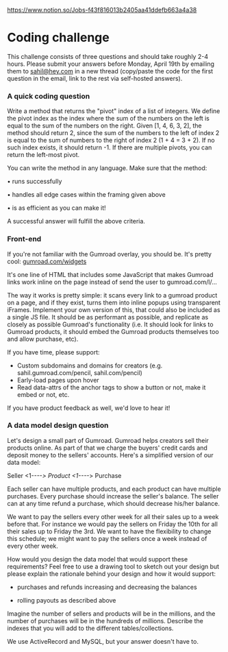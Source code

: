 https://www.notion.so/Jobs-f43f816013b2405aa41ddefb663a4a38

# Coding challenge

This challenge consists of three questions and should take roughly 2-4 hours. Please submit your answers before Monday, April 19th by emailing them to sahil@hey.com in a new thread (copy/paste the code for the first question in the email, link to the rest via self-hosted answers).

### **A quick coding question**

Write a method that returns the "pivot" index of a list of integers. We define the pivot index as the index where the sum of the numbers on the left is equal to the sum of the numbers on the right. Given [1, 4, 6, 3, 2], the method should return 2, since the sum of the numbers to the left of index 2 is equal to the sum of numbers to the right of index 2 (1 + 4 = 3 + 2). If no such index exists, it should return -1. If there are multiple pivots, you can return the left-most pivot.

You can write the method in any language. Make sure that the method:

• runs successfully

• handles all edge cases within the framing given above

• is as efficient as you can make it!

A successful answer will fulfill the above criteria.

### **Front-end**

If you're not familiar with the Gumroad overlay, you should be. It's pretty cool: [gumroad.com/widgets](http://gumroad.com/widgets)

It's one line of HTML that includes some JavaScript that makes Gumroad links work inline on the page instead of send the user to gumroad.com/l/...

The way it works is pretty simple: it scans every link to a gumroad product on a page, and if they exist, turns them into inline popups using transparent iFrames. Implement your own version of this, that could also be included as a single JS file. It should be as performant as possible, and replicate as closely as possible Gumroad's functionality (i.e. It should look for links to Gumroad products, it should embed the Gumroad products themselves too and allow purchase, etc).

If you have time, please support:

- Custom subdomains and domains for creators (e.g. sahil.gumroad.com/pencil, sahil.com/pencil)
- Early-load pages upon hover
- Read data-attrs of the anchor tags to show a button or not, make it embed or not, etc.

If you have product feedback as well, we'd love to hear it!

### A **data model design question**

Let's design a small part of Gumroad. Gumroad helps creators sell their products online. As part of that we charge the buyers' credit cards and deposit money to the sellers' accounts. Here's a simplified version of our data model:

Seller <1----*> Product <1----*> Purchase

Each seller can have multiple products, and each product can have multiple purchases. Every purchase should increase the seller's balance. The seller can at any time refund a purchase, which should decrease his/her balance.

We want to pay the sellers every other week for all their sales up to a week before that. For instance we would pay the sellers on Friday the 10th for all their sales up to Friday the 3rd. We want to have the flexibility to change this schedule; we might want to pay the sellers once a week instead of every other week.

How would you design the data model that would support these requirements? Feel free to use a drawing tool to sketch out your design but please explain the rationale behind your design and how it would support:

- purchases and refunds increasing and decreasing the balances

- rolling payouts as described above

Imagine the number of sellers and products will be in the millions, and the number of purchases will be in the hundreds of millions. Describe the indexes that you will add to the different tables/collections.

We use ActiveRecord and MySQL, but your answer doesn't have to.
